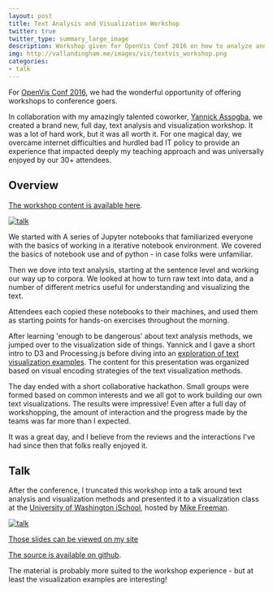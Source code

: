 ```yaml
---
layout: post
title: Text Analysis and Visualization Workshop
twitter: true
twitter_type: summary_large_image
description: Workshop given for OpenVis Conf 2016 on how to analyze and visualize text in inventive and informative ways.
img: http://vallandingham.me/images/vis/textvis_workshop.png
categories:
- talk
---
```


For [OpenVis Conf 2016](https://openvisconf.com/2016/), we had the wonderful opportunity of offering workshops to conference goers.

In collaboration with my amazingly talented coworker, [Yannick Assogba](http://clome.info/), we created a brand new, full day, text analysis and visualization workshop. It was a lot of hard work, but it was all worth it. For one magical day, we overcame internet difficulties and hurdled bad IT policy to provide an experience that impacted deeply my teaching approach and was universally enjoyed by our 30+ attendees.

## Overview

[The workshop content is available here](http://bocoup.github.io/text-vis-ovc/).

<div class="center">
<a href="http://bocoup.github.io/text-vis-ovc/"><img class="center" src="http://vallandingham.me/images/vis/textvis_workshop.png" alt="talk" style=""/></a>
</div>

We started with A series of Jupyter notebooks that familiarized everyone with the basics of working in a iterative notebook environment. We covered the basics of notebook use and of python - in case folks were unfamiliar.

Then we dove into text analysis, starting at the sentence level and working our way up to corpora. We looked at how to turn raw text into data, and a number of different metrics useful for understanding and visualizing the text.

Attendees each copied these notebooks to their machines, and used them as starting points for hands-on exercises throughout the morning.

After learning 'enough to be dangerous' about text analysis methods, we jumped over to the visualization side of things. Yannick and I gave a short intro to D3 and Processing.js before diving into an [exploration of text visualization examples](http://bocoup.github.io/text-vis-ovc/24-text-vis-examples/slides.html#1). The content for this presentation was organized based on visual encoding strategies of the text visualization methods.

The day ended with a short collaborative hackathon. Small groups were formed based on common interests and we all got to work building our own text visualizations. The results were impressive! Even after a full day of workshopping, the amount of interaction and the progress made by the teams was far more than I expected.

It was a great day, and I believe from the reviews and the interactions I've had since then that folks really enjoyed it.


## Talk

After the conference, I truncated this workshop into a talk around text analysis and visualization methods and presented it to a visualization class at the [University of Washington iSchool](https://ischool.uw.edu/), hosted by [Mike Freeman](http://mfviz.com/).

<div class="center">
<a href="http://vallandingham.me/textvis-talk/"><img class="center" src="http://vallandingham.me/images/vis/textvis-talk.png" alt="talk" style=""/></a>
</div>

[Those slides can be viewed on my site](http://vallandingham.me/textvis-talk/#1)

[The source is available on github](https://github.com/vlandham/textvis-talk).

The material is probably more suited to the workshop experience - but at least the visualization examples are interesting!

